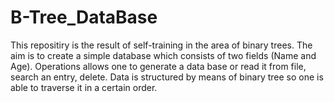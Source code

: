 # B-Tree_DataBase
This repositiry is the result of self-training in the area of binary trees.
The aim is to create a simple database which consists of two fields (Name and Age).
Operations allows one to generate a data base or read it from file, search an entry, delete.
Data is structured by means of binary tree so one is able to traverse it in a certain order. 
